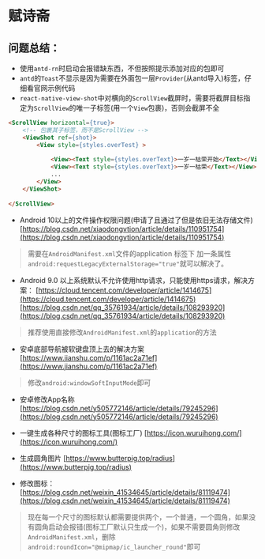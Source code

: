 # 赋诗斋
## 问题总结：
- 使用`antd-rn`时启动会报错缺东西，不但按照提示添加对应的包即可
- `antd`的`Toast`不显示是因为需要在外面包一层`Provider`(从antd导入)标签，仔细看官网示例代码
- `react-native-view-shot`中对横向的`ScrollView`截屏时，需要将截屏目标指定为`ScrollView`的唯一子标签(用一个`View`包裹)，否则会截屏不全
```html
<ScrollView horizontal={true}>
    <!-- 包裹其子标签，而不是ScrollView -->
    <ViewShot ref={shot}>
        <View style={styles.overTest} >
            
            <View><Text style={styles.overText}>一岁一枯荣开始</Text></View>
            <View><Text style={styles.overText}>一岁一枯荣</Text></View>
            ...
        </View>
    </ViewShot>
    
</ScrollView> 
```
- Android 10以上的文件操作权限问题(申请了且通过了但是依旧无法存储文件)
[https://blog.csdn.net/xiaodongvtion/article/details/110951754](https://blog.csdn.net/xiaodongvtion/article/details/110951754)

> 需要在`AndroidManifest.xml`文件的application 标签下 加一条属性 `android:requestLegacyExternalStorage="true"`就可以解决了。

- Android 9.0 以上系统默认不允许使用http请求，只能使用https请求，解决方案：
[https://cloud.tencent.com/developer/article/1414675](https://cloud.tencent.com/developer/article/1414675)
[https://blog.csdn.net/qq_35761934/article/details/108293920](https://blog.csdn.net/qq_35761934/article/details/108293920)

> 推荐使用直接修改`AndroidManifest.xml`的`application`的方法

- 安卓底部导航被软键盘顶上去的解决方案
[https://www.jianshu.com/p/1161ac2a71ef](https://www.jianshu.com/p/1161ac2a71ef)

> 修改`android:windowSoftInputMode`即可

- 安卓修改App名称
[https://blog.csdn.net/y505772146/article/details/79245296](https://blog.csdn.net/y505772146/article/details/79245296)

- 一键生成各种尺寸的图标工具(图标工厂)
[https://icon.wuruihong.com/](https://icon.wuruihong.com/)

- 生成圆角图片
[https://www.butterpig.top/radius](https://www.butterpig.top/radius)

- 修改图标：
[https://blog.csdn.net/weixin_41534645/article/details/81119474](https://blog.csdn.net/weixin_41534645/article/details/81119474)

> 现在每一个尺寸的图标默认都需要提供两个，一个普通，一个圆角，如果没有圆角启动会报错(图标工厂默认只生成一个)，如果不需要圆角则修改`AndroidManifest.xml`，删除`android:roundIcon="@mipmap/ic_launcher_round"`即可